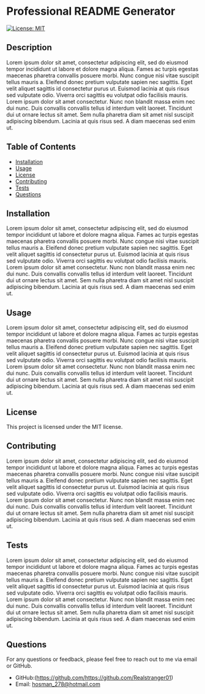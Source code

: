 # Professional README Generator

[![License: MIT](https://img.shields.io/badge/License-MIT-yellow.svg)](https://opensource.org/licenses/MIT)

## Description

Lorem ipsum dolor sit amet, consectetur adipiscing elit, sed do eiusmod tempor incididunt ut labore et dolore magna aliqua. Fames ac turpis egestas maecenas pharetra convallis posuere morbi. Nunc congue nisi vitae suscipit tellus mauris a. Eleifend donec pretium vulputate sapien nec sagittis. Eget velit aliquet sagittis id consectetur purus ut. Euismod lacinia at quis risus sed vulputate odio. Viverra orci sagittis eu volutpat odio facilisis mauris. Lorem ipsum dolor sit amet consectetur. Nunc non blandit massa enim nec dui nunc. Duis convallis convallis tellus id interdum velit laoreet. Tincidunt dui ut ornare lectus sit amet. Sem nulla pharetra diam sit amet nisl suscipit adipiscing bibendum. Lacinia at quis risus sed. A diam maecenas sed enim ut.

## Table of Contents

- [Installation](#installation)
- [Usage](#usage)
- [License](#license)
- [Contributing](#contributing)
- [Tests](#tests)
- [Questions](#questions)

## Installation

Lorem ipsum dolor sit amet, consectetur adipiscing elit, sed do eiusmod tempor incididunt ut labore et dolore magna aliqua. Fames ac turpis egestas maecenas pharetra convallis posuere morbi. Nunc congue nisi vitae suscipit tellus mauris a. Eleifend donec pretium vulputate sapien nec sagittis. Eget velit aliquet sagittis id consectetur purus ut. Euismod lacinia at quis risus sed vulputate odio. Viverra orci sagittis eu volutpat odio facilisis mauris. Lorem ipsum dolor sit amet consectetur. Nunc non blandit massa enim nec dui nunc. Duis convallis convallis tellus id interdum velit laoreet. Tincidunt dui ut ornare lectus sit amet. Sem nulla pharetra diam sit amet nisl suscipit adipiscing bibendum. Lacinia at quis risus sed. A diam maecenas sed enim ut.

## Usage

Lorem ipsum dolor sit amet, consectetur adipiscing elit, sed do eiusmod tempor incididunt ut labore et dolore magna aliqua. Fames ac turpis egestas maecenas pharetra convallis posuere morbi. Nunc congue nisi vitae suscipit tellus mauris a. Eleifend donec pretium vulputate sapien nec sagittis. Eget velit aliquet sagittis id consectetur purus ut. Euismod lacinia at quis risus sed vulputate odio. Viverra orci sagittis eu volutpat odio facilisis mauris. Lorem ipsum dolor sit amet consectetur. Nunc non blandit massa enim nec dui nunc. Duis convallis convallis tellus id interdum velit laoreet. Tincidunt dui ut ornare lectus sit amet. Sem nulla pharetra diam sit amet nisl suscipit adipiscing bibendum. Lacinia at quis risus sed. A diam maecenas sed enim ut.

## License

This project is licensed under the MIT license.

## Contributing

Lorem ipsum dolor sit amet, consectetur adipiscing elit, sed do eiusmod tempor incididunt ut labore et dolore magna aliqua. Fames ac turpis egestas maecenas pharetra convallis posuere morbi. Nunc congue nisi vitae suscipit tellus mauris a. Eleifend donec pretium vulputate sapien nec sagittis. Eget velit aliquet sagittis id consectetur purus ut. Euismod lacinia at quis risus sed vulputate odio. Viverra orci sagittis eu volutpat odio facilisis mauris. Lorem ipsum dolor sit amet consectetur. Nunc non blandit massa enim nec dui nunc. Duis convallis convallis tellus id interdum velit laoreet. Tincidunt dui ut ornare lectus sit amet. Sem nulla pharetra diam sit amet nisl suscipit adipiscing bibendum. Lacinia at quis risus sed. A diam maecenas sed enim ut.

## Tests

Lorem ipsum dolor sit amet, consectetur adipiscing elit, sed do eiusmod tempor incididunt ut labore et dolore magna aliqua. Fames ac turpis egestas maecenas pharetra convallis posuere morbi. Nunc congue nisi vitae suscipit tellus mauris a. Eleifend donec pretium vulputate sapien nec sagittis. Eget velit aliquet sagittis id consectetur purus ut. Euismod lacinia at quis risus sed vulputate odio. Viverra orci sagittis eu volutpat odio facilisis mauris. Lorem ipsum dolor sit amet consectetur. Nunc non blandit massa enim nec dui nunc. Duis convallis convallis tellus id interdum velit laoreet. Tincidunt dui ut ornare lectus sit amet. Sem nulla pharetra diam sit amet nisl suscipit adipiscing bibendum. Lacinia at quis risus sed. A diam maecenas sed enim ut.

## Questions

For any questions or feedback, please feel free to reach out to me via email or GitHub.

- GitHub:(https://github.com/https://github.com/Realstranger01)
- Email: hosman_278@hotmail.com
